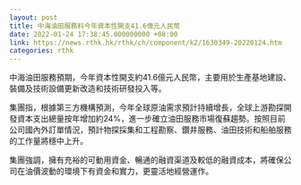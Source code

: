 ```yaml
---
layout: post
title: 中海油田服務料今年資本性開支41.6億元人民幣
date: 2022-01-24 17:38:45.000000000 +08:00
link: https://news.rthk.hk/rthk/ch/component/k2/1630349-20220124.htm
categories: rthk
---
```


中海油田服務預期，今年資本性開支約41.6億元人民幣，主要用於生產基地建設、裝備及技術設備更新改造和技術研發投入等。

集團指，根據第三方機構預測，今年全球原油需求預計持續增長，全球上游勘探開發資本支出總量按年增加約24%，進一步確立油田服務市場復蘇趨勢。按照目前公司國內外訂單情況，預計物探採集和工程勘察、鑽井服務、油田技術和船舶服務的工作量將穩中上升。

集團強調，擁有充裕的可動用資金、暢通的融資渠道及較低的融資成本，將確保公司在油價波動的環境下有資金和實力，更靈活地經營運作。

